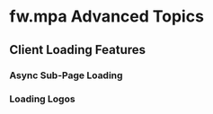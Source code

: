 # fw.mpa Advanced Topics #

## Client Loading Features ##

### Async Sub-Page Loading ###

### Loading Logos ###
